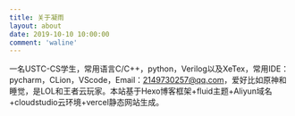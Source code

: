 ```yaml
---
title: 关于凝雨
layout: about
date: 2019-10-10 10:00:00
comment: 'waline'
---
```


   一名USTC-CS学生，常用语言C/C++，python，Verilog以及XeTex，常用IDE：pycharm，CLion，VScode，Email：2149730257@qq.com，爱好比如原神和睡觉，是LOL和王者云玩家。本站基于Hexo博客框架+fluid主题+Aliyun域名+cloudstudio云环境+vercel静态网站生成。